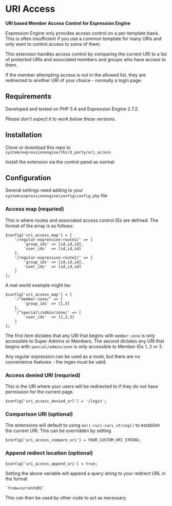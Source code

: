 URI Access
==========

__URI based Member Access Control for Expression Engine__

Expression Engine only provides access control on a per-template basis. This is
often insufficient if you use a common template for many URIs and only want to
control access to some of them.

This extension handles access control by comparing the current URI to a list of
protected URIs and associated members and groups who have access to them.

If the member attempting access is not in the allowed list, they are redirected
to another URI of your choice - normally a login page.

## Requirements

Developed and tested on PHP 5.4 and Expression Engine 2.7.2.

*Please don't expect it to work below these versions.*

## Installation

Clone or download this repo to `system/expressionengine/third_party/uri_access`

Install the extension via the control panel as normal.

## Configuration

Several settings need adding to your `system\expressionengine\config\config.php` file

### Access map (requried)

This is where routes and associated access control IDs are defined. The format
of the array is as follows:

    $config['uri_access_map'] = [
        '/regular-expression-route1/' => [
            'group_ids' => [id,id,id],
            'user_ids'  => [id,id,id]
        ],
        '/regular-expression-route2/' => [
            'group_ids' => [id,id,id],
            'user_ids'  => [id,id,id]
        ]
    ];

A real world example might be:

    $config['uri_access_map'] = [
        '/^member-zone/' => [
            'group_ids' => [1,5]
        ],
        '/^special\/admin/zone/' => [
            'user_ids'  => [1,2,3]
        ]
    ];

The first item dictates that any URI that begins with `member-zone` is only accessible
to Super Admins or Members. The second dictates any URI that begins with
`special/admin/zone` is only accessible to Member IDs 1, 2 or 3.

Any regular expression can be used as a route, but there are no convenience
features - the regex must be valid.

### Access denied URI (requried)

This is the URI where your users will be redirected to if they do not have
permission for the current page.

    $config['uri_access_denied_url'] = '/login';

### Comparison URI (optional)

The extensions will default to using `ee()->uri->uri_string()` to establish the
current URI. This can be overridden by setting

    $config['uri_access_compare_uri'] = YOUR_CUSTOM_URI_STRING;

### Append rediect location (optional)

    $config['uri_access_append_uri'] = true;

Setting the above variable will append a query string to your redirect URL
in the format

    `from=currentURI`

This can then be used by other code to act as necessary.